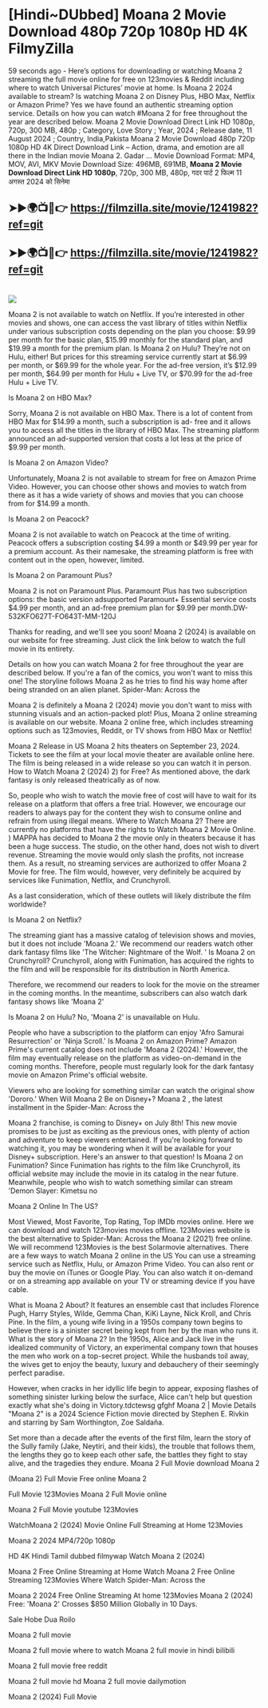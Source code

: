 # [Hindi~DUbbed] Moana 2 Movie Download 480p 720p 1080p HD 4K FilmyZilla


59 seconds ago - Here’s options for downloading or watching Moana 2 streaming the full movie online for free on 123movies & Reddit including where to watch Universal Pictures’ movie at home. Is Moana 2 2024 available to stream? Is watching Moana 2 on Disney Plus, HBO Max, Netflix or Amazon Prime? Yes we have found an authentic streaming option service. Details on how you can watch #Moana 2 for free throughout the year are described below. Moana 2 Movie Download Direct Link HD 1080p, 720p, 300 MB, 480p ; Category, Love Story ; Year, 2024 ; Release date, 11 August 2024 ; Country, India,Pakista Moana 2 Movie Download 480p 720p 1080p HD 4K Direct Download Link – Action, drama, and emotion are all there in the Indian movie Moana 2. Gadar ...
Movie Download Format: MP4, MOV, AVI, MKV
Movie Download Size: 496MB, 691MB, **Moana 2 Movie Download Direct Link HD 1080p**, 720p, 300 MB, 480p, गदर पार्ट 2 फिल्म 11 अगस्त 2024 को सिनेमा

## ➤►🌍📺📱👉   https://filmzilla.site/movie/1241982?ref=git

## ➤►🌍📺📱👉   https://filmzilla.site/movie/1241982?ref=git

#

<img src="https://image.tmdb.org/t/p/w780//4oYaZcYovt34sd60X2IL0ayg2js.jpg" />

Moana 2 is not available to watch on Netflix. If you’re interested in other movies and shows, one can access the vast library of titles within Netflix under various subscription costs depending on the plan you choose: $9.99 per month for the basic plan, $15.99 monthly for the standard plan, and $19.99 a month for the premium plan. Is Moana 2 on Hulu? They’re not on Hulu, either! But prices for this streaming service currently start at $6.99 per month, or $69.99 for the whole year. For the ad-free version, it’s $12.99 per month, $64.99 per month for Hulu + Live TV, or $70.99 for the ad-free Hulu + Live TV.

Is Moana 2 on HBO Max?

Sorry, Moana 2 is not available on HBO Max. There is a lot of content from HBO Max for $14.99 a month, such a subscription is ad- free and it allows you to access all the titles in the library of HBO Max. The streaming platform announced an ad-supported version that costs a lot less at the price of $9.99 per month.

Is Moana 2 on Amazon Video?

Unfortunately, Moana 2 is not available to stream for free on Amazon Prime Video. However, you can choose other shows and movies to watch from there as it has a wide variety of shows and movies that you can choose from for $14.99 a month.

Is Moana 2 on Peacock?

Moana 2 is not available to watch on Peacock at the time of writing. Peacock offers a subscription costing $4.99 a month or $49.99 per year for a premium account. As their namesake, the streaming platform is free with content out in the open, however, limited.

Is Moana 2 on Paramount Plus?

Moana 2 is not on Paramount Plus. Paramount Plus has two subscription options: the basic version adsupported Paramount+ Essential service costs $4.99 per month, and an ad-free premium plan for $9.99 per month.DW-532KFO627T-FO643T-MM-120J

Thanks for reading, and we'll see you soon! Moana 2 (2024) is available on our website for free streaming. Just click the link below to watch the full movie in its entirety.

Details on how you can watch Moana 2 for free throughout the year are described below. If you're a fan of the comics, you won't want to miss this one! The storyline follows Moana 2 as he tries to find his way home after being stranded on an alien planet. Spider-Man: Across the

Moana 2 is definitely a Moana 2 (2024) movie you don't want to miss with stunning visuals and an action-packed plot! Plus, Moana 2 online streaming is available on our website. Moana 2 online free, which includes streaming options such as 123movies, Reddit, or TV shows from HBO Max or Netflix!

Moana 2 Release in US Moana 2 hits theaters on September 23, 2024. Tickets to see the film at your local movie theater are available online here. The film is being released in a wide release so you can watch it in person. How to Watch Moana 2 (2024) 2) for Free? As mentioned above, the dark fantasy is only released theatrically as of now.

So, people who wish to watch the movie free of cost will have to wait for its release on a platform that offers a free trial. However, we encourage our readers to always pay for the content they wish to consume online and refrain from using illegal means. Where to Watch Moana 2? There are currently no platforms that have the rights to Watch Moana 2 Movie Online. ) MAPPA has decided to Moana 2 the movie only in theaters because it has been a huge success. The studio, on the other hand, does not wish to divert revenue. Streaming the movie would only slash the profits, not increase them. As a result, no streaming services are authorized to offer Moana 2 Movie for free. The film would, however, very definitely be acquired by services like Funimation, Netflix, and Crunchyroll.

As a last consideration, which of these outlets will likely distribute the film worldwide?

Is Moana 2 on Netflix?

The streaming giant has a massive catalog of television shows and movies, but it does not include 'Moana 2.' We recommend our readers watch other dark fantasy films like 'The Witcher: Nightmare of the Wolf. ' Is Moana 2 on Crunchyroll? Crunchyroll, along with Funimation, has acquired the rights to the film and will be responsible for its distribution in North America.

Therefore, we recommend our readers to look for the movie on the streamer in the coming months. In the meantime, subscribers can also watch dark fantasy shows like 'Moana 2'

Is Moana 2 on Hulu? No, 'Moana 2' is unavailable on Hulu.

People who have a subscription to the platform can enjoy 'Afro Samurai Resurrection' or 'Ninja Scroll.' Is Moana 2 on Amazon Prime? Amazon Prime's current catalog does not include 'Moana 2 (2024).' However, the film may eventually release on the platform as video-on-demand in the coming months. Therefore, people must regularly look for the dark fantasy movie on Amazon Prime's official website.

Viewers who are looking for something similar can watch the original show 'Dororo.' When Will Moana 2 Be on Disney+? Moana 2 , the latest installment in the Spider-Man: Across the

Moana 2 franchise, is coming to Disney+ on July 8th! This new movie promises to be just as exciting as the previous ones, with plenty of action and adventure to keep viewers entertained. If you're looking forward to watching it, you may be wondering when it will be available for your Disney+ subscription. Here's an answer to that question! Is Moana 2 on Funimation? Since Funimation has rights to the film like Crunchyroll, its official website may include the movie in its catalog in the near future. Meanwhile, people who wish to watch something similar can stream 'Demon Slayer: Kimetsu no

Moana 2 Online In The US?

Most Viewed, Most Favorite, Top Rating, Top IMDb movies online. Here we can download and watch 123movies movies offline. 123Movies website is the best alternative to Spider-Man: Across the Moana 2 (2021) free online. We will recommend 123Movies is the best Solarmovie alternatives. There are a few ways to watch Moana 2 online in the US You can use a streaming service such as Netflix, Hulu, or Amazon Prime Video. You can also rent or buy the movie on iTunes or Google Play. You can also watch it on-demand or on a streaming app available on your TV or streaming device if you have cable.

What is Moana 2 About? It features an ensemble cast that includes Florence Pugh, Harry Styles, Wilde, Gemma Chan, KiKi Layne, Nick Kroll, and Chris Pine. In the film, a young wife living in a 1950s company town begins to believe there is a sinister secret being kept from her by the man who runs it. What is the story of Moana 2? In the 1950s, Alice and Jack live in the idealized community of Victory, an experimental company town that houses the men who work on a top-secret project. While the husbands toil away, the wives get to enjoy the beauty, luxury and debauchery of their seemingly perfect paradise.

However, when cracks in her idyllic life begin to appear, exposing flashes of something sinister lurking below the surface, Alice can't help but question exactly what she's doing in Victory.tdctewsg gfghf Moana 2 | Movie Details "Moana 2" is a 2024 Science Fiction movie directed by Stephen E. Rivkin and starring by Sam Worthington, Zoe Saldaña.

Set more than a decade after the events of the first film, learn the story of the Sully family (Jake, Neytiri, and their kids), the trouble that follows them, the lengths they go to keep each other safe, the battles they fight to stay alive, and the tragedies they endure. Moana 2 Full Movie download Moana 2

(Moana 2) Full Movie Free online Moana 2

Full Movie 123Movies Moana 2 Full Movie online

Moana 2 Full Movie youtube 123Movies

WatchMoana 2 (2024) Movie Online Full Streaming at Home 123Movies

Moana 2 2024 MP4/720p 1080p

HD 4K Hindi Tamil dubbed filmywap Watch Moana 2 (2024)

Moana 2 Free Online Streaming at Home Watch Moana 2 Free Online Streaming 123Movies Where Watch Spider-Man: Across the

Moana 2 2024 Free Online Streaming At home 123Movies Moana 2 (2024) Free: 'Moana 2' Crosses $850 Million Globally in 10 Days.

Sale Hobe Dua Roilo

Moana 2 full movie

Moana 2 full movie where to watch Moana 2 full movie in hindi bilibili

Moana 2 full movie free reddit

Moana 2 full movie hd Moana 2 full movie dailymotion

Moana 2 (2024) Full Movie